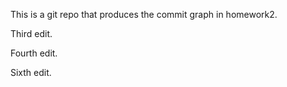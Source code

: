 This is a git repo that produces the commit graph in homework2.

Third edit.

Fourth edit.

Sixth edit.
